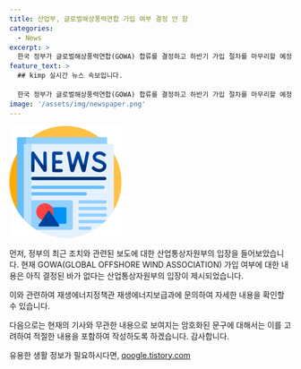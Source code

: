 ```yaml
---
title: 산업부, 글로벌해상풍력연합 가입 여부 결정 안 함
categories:
  - News
excerpt: >
  한국 정부가 글로벌해상풍력연합(GOWA) 합류를 결정하고 하반기 가입 절차를 마무리할 예정이라는 보도가 나왔지만, 산업통상자원부는 이에 대해 결정된 바가 없다고 설명했다. GOWA 가입 여부에 대한 내용은 신중을 기하여야 하며, 자세한 사항은 산업통상자원부로 문의할 것. (출처: 정책브리핑)
feature_text: >
  ## kimp 실시간 뉴스 속보입니다.

  한국 정부가 글로벌해상풍력연합(GOWA) 합류를 결정하고 하반기 가입 절차를 마무리할 예정이라는 보도가 나왔지만, 산업통상자원부는 이에 대해 결정된 바가 없다고 설명했다. GOWA 가입 여부에 대한 내용은 신중을 기하여야 하며, 자세한 사항은 산업통상자원부로 문의할 것. (출처: 정책브리핑)
image: '/assets/img/newspaper.png'
---
```


<p><img src="/assets/img/newspaper.png" alt="kimplant 속보" /></p>

<p>먼저, 정부의 최근 조치와 관련된 보도에 대한 산업통상자원부의 입장을 들어보았습니다. 현재 GOWA(GLOBAL OFFSHORE WIND ASSOCIATION) 가입 여부에 대한 내용은 아직 결정된 바가 없다는 산업통상자원부의 입장이 제시되었습니다.</p>

<p>이와 관련하여 재생에너지정책관 재생에너지보급과에 문의하여 자세한 내용을 확인할 수 있습니다.</p>

<p>다음으로는 현재의 기사와 무관한 내용으로 보여지는 암호화된 문구에 대해서는 이를 고려하여 적절한 내용을 포함하여 작성하도록 하겠습니다. 감사합니다.</p>
유용한 생활 정보가 필요하시다면, <a href="https://qoogle.tistory.com" rel="dofollow">qoogle.tistory.com</a>


